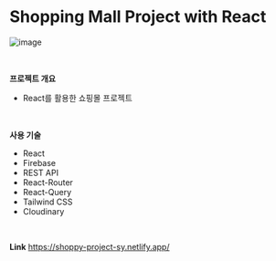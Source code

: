 # Shopping Mall Project  with React  
![image](https://github.com/yeon7485/shoppy/assets/55083958/5a05238a-2370-43bf-86c5-3c4f853c12cf)

<br/>

**프로젝트 개요**
- React를 활용한 쇼핑몰 프로젝트

<br/>

**사용 기술**
- React
- Firebase
- REST API
- React-Router
- React-Query
- Tailwind CSS
- Cloudinary

<br/>

**Link**
https://shoppy-project-sy.netlify.app/
